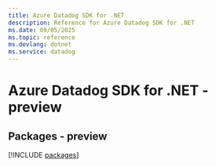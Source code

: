 ```yaml
---
title: Azure Datadog SDK for .NET
description: Reference for Azure Datadog SDK for .NET
ms.date: 09/05/2025
ms.topic: reference
ms.devlang: dotnet
ms.service: datadog
---
```

# Azure Datadog SDK for .NET - preview
## Packages - preview
[!INCLUDE [packages](datadog-index.md)]